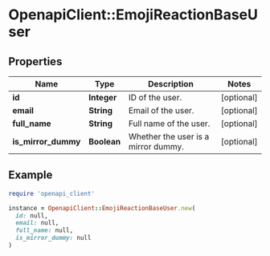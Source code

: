 # OpenapiClient::EmojiReactionBaseUser

## Properties

| Name | Type | Description | Notes |
| ---- | ---- | ----------- | ----- |
| **id** | **Integer** | ID of the user.  | [optional] |
| **email** | **String** | Email of the user.  | [optional] |
| **full_name** | **String** | Full name of the user.  | [optional] |
| **is_mirror_dummy** | **Boolean** | Whether the user is a mirror dummy.  | [optional] |

## Example

```ruby
require 'openapi_client'

instance = OpenapiClient::EmojiReactionBaseUser.new(
  id: null,
  email: null,
  full_name: null,
  is_mirror_dummy: null
)
```

